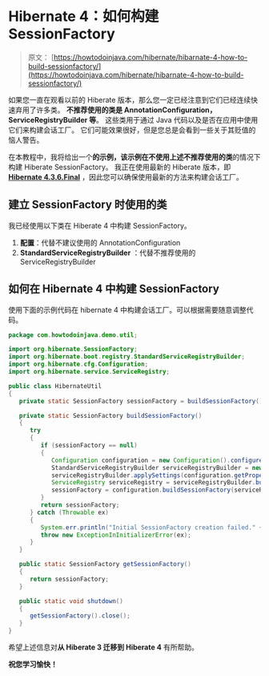 # Hibernate 4：如何构建 SessionFactory

> 原文： [https://howtodoinjava.com/hibernate/hibarnate-4-how-to-build-sessionfactory/](https://howtodoinjava.com/hibernate/hibarnate-4-how-to-build-sessionfactory/)

如果您一直在观看以前的 Hiberate 版本，那么您一定已经注意到它们已经连续快速弃用了许多类。 **不推荐使用的类是 AnnotationConfiguration，ServiceRegistryBuilder 等**。 这些类用于通过 Java 代码以及是否在应用中使用它们来构建会话工厂。 它们可能效果很好，但是您总是会看到一些关于其贬值的恼人警告。

在本教程中，我将给出一个**的示例，该示例在不使用上述不推荐使用的类**的情况下构建 Hiberate SessionFactory。 我正在使用最新的 Hiberate 版本，即 **[Hibernate 4.3.6.Final](http://hibernate.org/orm/downloads/ "hibernate latest version")** ，因此您可以确保使用最新的方法来构建会话工厂。

## 建立 SessionFactory 时使用的类

我已经使用以下类在 Hiberate 4 中构建 SessionFactory。

1.  **配置**：代替不建议使用的 AnnotationConfiguration
2.  **StandardServiceRegistryBuilder** ：代替不推荐使用的 ServiceRegistryBuilder

## 如何在 Hibernate 4 中构建 SessionFactory

使用下面的示例代码在 hibernate 4 中构建会话工厂。可以根据需要随意调整代码。

```java
package com.howtodoinjava.demo.util;

import org.hibernate.SessionFactory;
import org.hibernate.boot.registry.StandardServiceRegistryBuilder;
import org.hibernate.cfg.Configuration;
import org.hibernate.service.ServiceRegistry;

public class HibernateUtil
{
   private static SessionFactory sessionFactory = buildSessionFactory();

   private static SessionFactory buildSessionFactory()
   {
      try
      {
         if (sessionFactory == null)
         {
            Configuration configuration = new Configuration().configure(HibernateUtil.class.getResource("/hibernate.cfg.xml"));
            StandardServiceRegistryBuilder serviceRegistryBuilder = new StandardServiceRegistryBuilder();
            serviceRegistryBuilder.applySettings(configuration.getProperties());
            ServiceRegistry serviceRegistry = serviceRegistryBuilder.build();
            sessionFactory = configuration.buildSessionFactory(serviceRegistry);
         }
         return sessionFactory;
      } catch (Throwable ex)
      {
         System.err.println("Initial SessionFactory creation failed." + ex);
         throw new ExceptionInInitializerError(ex);
      }
   }

   public static SessionFactory getSessionFactory()
   {
      return sessionFactory;
   }

   public static void shutdown()
   {
      getSessionFactory().close();
   }
}

```

希望上述信息对**从 Hiberate 3 迁移到 Hiberate 4** 有所帮助。

**祝您学习愉快！**